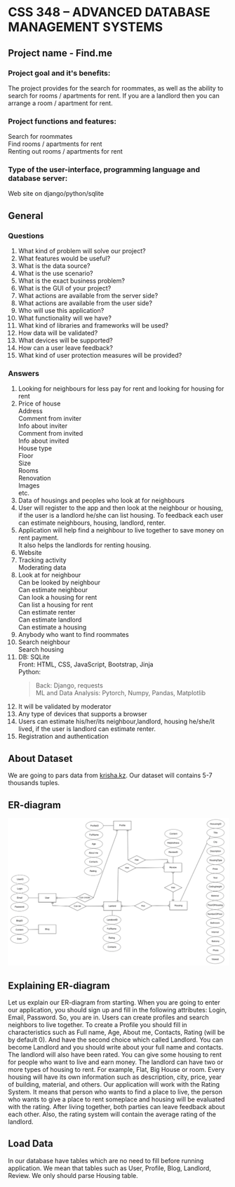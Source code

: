 # CSS 348 – ADVANCED DATABASE MANAGEMENT SYSTEMS
## Project name - Find.me

### Project goal and it's benefits:<br>
The project provides for the search for roommates, as well as the ability to search for rooms / apartments for rent. If you are a landlord then you can arrange a room / apartment for rent.


### Project functions and features:<br>
Search for roommates<br>
Find rooms / apartments for rent<br>
Renting out rooms / apartments for rent<br> 


### Type of the user-interface, programming language and database server:<br>
Web site on django/python/sqlite

## General

### Questions 
1. What kind of problem will solve our project? </br>
2. What features would be useful?</br>
3. What is the data source?</br>
4. What is the use scenario?</br>
5. What is the exact business problem?</br>
6. What is the GUI of your project? </br>
7. What actions are available from the server side? </br>
8. What actions are available from the user side?</br>
9. Who will use this application?</br>
10. What functionality will we have?</br>
11. What kind of libraries and frameworks will be used?</br>
12. How data will be validated?</br>
13. What devices will be supported?</br>
14. How can a user leave feedback?</br>
15. What kind of user protection measures will be provided?</br>
 
### Answers
1. Looking for neighbours for less pay for rent and looking for housing for rent</br>
2. Price of house</br>
   Address</br>
   Comment from inviter</br>
   Info about inviter</br>
   Comment from invited</br>
   Info about invited</br>
   House type</br>
   Floor</br>
   Size</br>
   Rooms</br>
   Renovation</br>
   Images</br>
   etc.</br>
3. Data of housings and peoples who look at for neighbours</br>
4. User will register to the app and then look at the neighbour or housing, </br> if the user is a landlord he/she can list housing. To feedback each user can estimate neighbours, housing, landlord, renter.
5. Application will help find a neighbour to live together to save money on rent payment. </br> 
   It also helps the landlords for renting housing.</br>
6. Website</br>
7. Tracking activity</br>
   Moderating data</br>
8. Look at for neighbour</br>
   Can be looked by neighbour</br>
   Can estimate neighbour</br>
   Can look a housing for rent</br>
   Can list a housing for rent</br>
   Can estimate renter</br>
   Сan estimate landlord</br>
   Can estimate a housing</br>
9. Anybody who want to find roommates </br>
10. Search neighbour</br>
    Search housing</br>
11. DB: SQLite</br>
    Front: HTML, CSS, JavaScript, Bootstrap, Jinja</br>
    Python: </br>
    >Back: Django, requests</br>
    >ML and Data Analysis: Pytorch, Numpy, Pandas, Matplotlib</br>
12. It will be validated by moderator</br>
13. Any type of devices that supports a browser</br>
14. Users can estimate his/her/its  neighbour,landlord, housing he/she/it lived, if the user is landlord can estimate renter.</br>
15. Registration and authentication</br>

## About Dataset
We are going to pars data from [krisha.kz](https://krisha.kz/arenda/). Our dataset will contains 5-7 thousands tuples.

## ER-diagram

![image info](Find.me-ER.png)

## Explaining ER-diagram
Let us explain our ER-diagram from starting. When you are going to enter our application, you should sign up and fill in the following attributes: Login, Email, Password. So, you are in. Users can create profiles and search neighbors to live together. To create a Profile you should fill in characteristics such as Full name, Age, About me, Contacts, Rating (will be by default 0). And have the second choice which called Landlord. You can become Landlord and you should write about your full name and contacts. The landlord will also have been rated. You can give some housing to rent for people who want to live and earn money. The landlord can have two or more types of housing to rent. For example, Flat, Big House or room.  Every housing will have its own information such as description, city, price, year of building, material, and others. Our application will work with the Rating System. It means that person who wants to find a place to live, the person who wants to give a place to rent someplace and housing will be evaluated with the rating. After living together, both parties can leave feedback about each other. Also, the rating system will contain the average rating of the landlord.

## Load Data
In our database have tables which are no need to fill before running application. We mean that tables such as User, Profile, Blog, Landlord, Review. We only should parse Housing table. 
